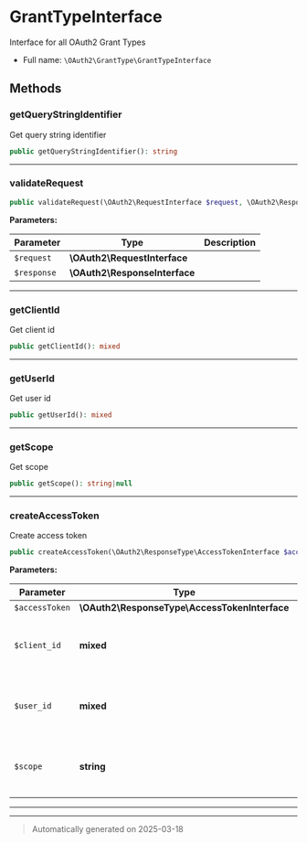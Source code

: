 
# GrantTypeInterface

Interface for all OAuth2 Grant Types



* Full name: `\OAuth2\GrantType\GrantTypeInterface`



## Methods


### getQueryStringIdentifier

Get query string identifier

```php
public getQueryStringIdentifier(): string
```












***

### validateRequest



```php
public validateRequest(\OAuth2\RequestInterface $request, \OAuth2\ResponseInterface $response): mixed
```








**Parameters:**

| Parameter | Type | Description |
|-----------|------|-------------|
| `$request` | **\OAuth2\RequestInterface** |  |
| `$response` | **\OAuth2\ResponseInterface** |  |





***

### getClientId

Get client id

```php
public getClientId(): mixed
```












***

### getUserId

Get user id

```php
public getUserId(): mixed
```












***

### getScope

Get scope

```php
public getScope(): string|null
```












***

### createAccessToken

Create access token

```php
public createAccessToken(\OAuth2\ResponseType\AccessTokenInterface $accessToken, mixed $client_id, mixed $user_id, string $scope): array
```








**Parameters:**

| Parameter | Type | Description |
|-----------|------|-------------|
| `$accessToken` | **\OAuth2\ResponseType\AccessTokenInterface** |  |
| `$client_id` | **mixed** | - client identifier related to the access token. |
| `$user_id` | **mixed** | - user id associated with the access token |
| `$scope` | **string** | - scopes to be stored in space-separated string. |





***


***
> Automatically generated on 2025-03-18
